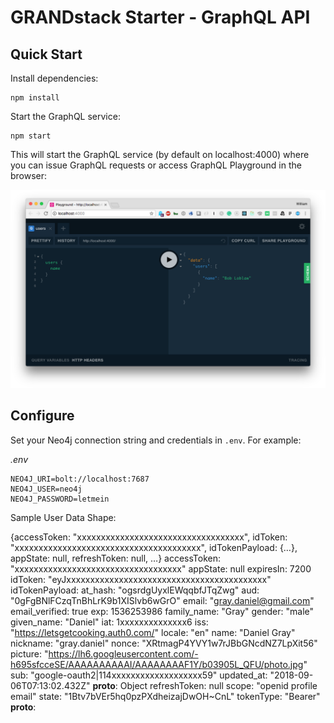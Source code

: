 # GRANDstack Starter - GraphQL API


## Quick Start

Install dependencies:

```
npm install
```

Start the GraphQL service:

```
npm start
```

This will start the GraphQL service (by default on localhost:4000) where you can issue GraphQL requests or access GraphQL Playground in the browser:

![GraphQL Playground](img/graphql-playground.png)

## Configure

Set your Neo4j connection string and credentials in `.env`. For example:

*.env*

```
NEO4J_URI=bolt://localhost:7687
NEO4J_USER=neo4j
NEO4J_PASSWORD=letmein
```

Sample User Data Shape:

{accessToken: "xxxxxxxxxxxxxxxxxxxxxxxxxxxxxxxxxxx", idToken: "xxxxxxxxxxxxxxxxxxxxxxxxxxxxxxxxxxxxxxx", idTokenPayload: {…}, appState: null, refreshToken: null, …}
accessToken: "xxxxxxxxxxxxxxxxxxxxxxxxxxxxxxxxxxx"
appState: null
expiresIn: 7200
idToken: "eyJxxxxxxxxxxxxxxxxxxxxxxxxxxxxxxxxxxxxxxxxxx"
idTokenPayload:
at_hash: "ogsrdgUyxlEWqqbfJTqZwg"
aud: "0gFgBNlFCzqTnBhLrK9b1XISlvb6wGrO"
email: "gray.daniel@gmail.com"
email_verified: true
exp: 1536253986
family_name: "Gray"
gender: "male"
given_name: "Daniel"
iat: 1xxxxxxxxxxxxxx6
iss: "https://letsgetcooking.auth0.com/"
locale: "en"
name: "Daniel Gray"
nickname: "gray.daniel"
nonce: "XRtmagP4YVY1w7rJBbGNcdNZ7LpXit56"
picture: "https://lh6.googleusercontent.com/-h695sfcceSE/AAAAAAAAAAI/AAAAAAAAF1Y/b03905L_QFU/photo.jpg"
sub: "google-oauth2|114xxxxxxxxxxxxxxxxxxx59"
updated_at: "2018-09-06T07:13:02.432Z"
__proto__: Object
refreshToken: null
scope: "openid profile email"
state: "1Btv7bVEr5hq0pzPXdheizajDwOH~CnL"
tokenType: "Bearer"
__proto__: